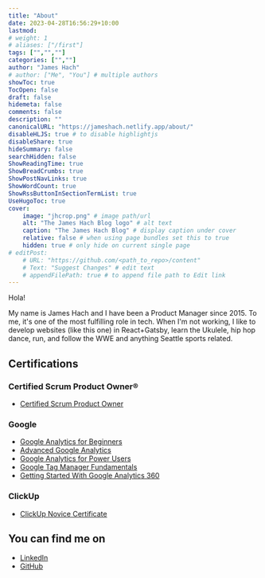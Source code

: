 ```yaml
---
title: "About"
date: 2023-04-28T16:56:29+10:00
lastmod:
# weight: 1
# aliases: ["/first"]
tags: ["","",""]
categories: ["",""]
author: "James Hach"
# author: ["Me", "You"] # multiple authors
showToc: true
TocOpen: false
draft: false
hidemeta: false
comments: false
description: ""
canonicalURL: "https://jameshach.netlify.app/about/"
disableHLJS: true # to disable highlightjs
disableShare: true
hideSummary: false
searchHidden: false
ShowReadingTime: true
ShowBreadCrumbs: true
ShowPostNavLinks: true
ShowWordCount: true
ShowRssButtonInSectionTermList: true
UseHugoToc: true
cover:
    image: "jhcrop.png" # image path/url
    alt: "The James Hach Blog logo" # alt text
    caption: "The James Hach Blog" # display caption under cover
    relative: false # when using page bundles set this to true
    hidden: true # only hide on current single page
# editPost:
    # URL: "https://github.com/<path_to_repo>/content"
    # Text: "Suggest Changes" # edit text
    # appendFilePath: true # to append file path to Edit link
---
```


Hola!

My name is James Hach and I have been a Product Manager since 2015. To me, it's one of the most fulfilling role in tech. When I'm not working, I like to develop websites (like this one) in React+Gatsby, learn the Ukulele, hip hop dance, run, and follow the WWE and anything Seattle sports related.

## Certifications
### Certified Scrum Product Owner®
- [Certified Scrum Product Owner](https://bcert.me/sjoqoenoy)
### Google
- [Google Analytics for Beginners](https://analytics.google.com/analytics/academy/certificate/xKMmpSbUS8ywKWlC9WIacQ)
- [Advanced Google Analytics](https://analytics.google.com/analytics/academy/certificate/-69EFr-HTIiidgKibcrMAw)
- [Google Analytics for Power Users](https://analytics.google.com/analytics/academy/certificate/srwy5vnJQL2NsvIPzBk9FQ)
- [Google Tag Manager Fundamentals](https://analytics.google.com/analytics/academy/certificate/N4R10Pf6TPmeD5fFJfZUKw)
- [Getting Started With Google Analytics 360](https://analytics.google.com/analytics/academy/certificate/J6C6BhdkRT20Tp80RyMibw)

### ClickUp
- [ClickUp Novice Certificate](https://verify.skilljar.com/c/hibe2b4cz848)


## You can find me on
- [LinkedIn](https://www.linkedin.com/in/jameshach)
- [GitHub](https://github.com/jhach)